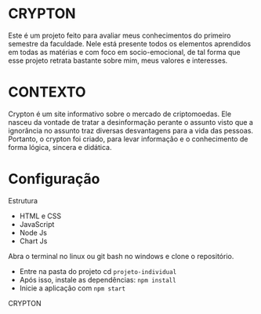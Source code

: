 # CRYPTON

Este é um projeto feito para avaliar meus conhecimentos do primeiro semestre da faculdade. Nele está presente todos os elementos aprendidos em todas as matérias e com foco em socio-emocional, de tal forma que esse projeto retrata bastante sobre mim, meus valores e interesses.

# CONTEXTO

Crypton é um site informativo sobre o mercado de criptomoedas. Ele nasceu da vontade de tratar a desinformação perante o assunto visto que a ignorância no assunto traz diversas desvantagens para a vida das pessoas. Portanto, o crypton foi criado, para levar informação e o conhecimento de forma lógica, sincera e didática.

# Configuração

Estrutura
- HTML e CSS
- JavaScript
- Node Js
- Chart Js
       
Abra o terminal no linux ou git bash no windows e clone o repositório.

- Entre na pasta do projeto cd ```projeto-individual```
- Após isso, instale as dependências: ``` npm install ```
- Inicie a aplicação com ```npm start```

<div style="display: flex;">
       <img src="./public/assets/images/svg/logo_git.svg" alt=""> CRYPTON
</div>

